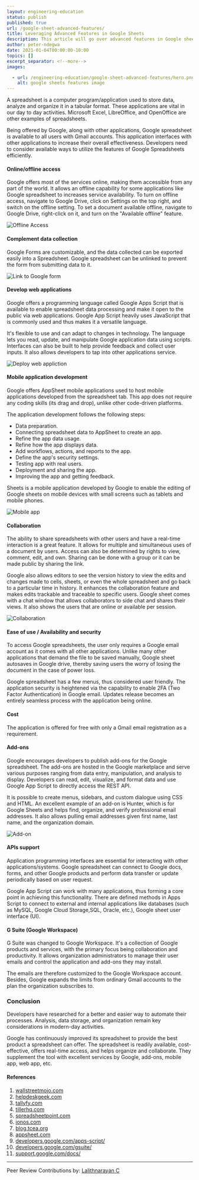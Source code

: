 ```yaml
---
layout: engineering-education
status: publish
published: true
url: /google-sheet-advanced-features/
title: Leveraging Advanced Features in Google Sheets
description: This article will go over advanced features in Google sheets, in an effort to help developers learn how to leverage these functionalities effectively.
author: peter-ndegwa
date: 2021-01-04T00:00:00-10:00
topics: []
excerpt_separator: <!--more-->
images:

  - url: /engineering-education/google-sheet-advanced-features/hero.png
    alt: google sheets features image
---
```

A spreadsheet is a computer program/application used to store data, analyze and organize it in a tabular format. These applications are vital in our day to day activities. Microsoft Excel, LibreOffice, and OpenOffice are other examples of spreadsheets.
<!--more-->
Being offered by Google, along with other applications, Google spreadsheet is available to all users with Gmail accounts. This application interfaces with other applications to increase their overall effectiveness. Developers need to consider available ways to utilize the features of Google Spreadsheets efficiently.

#### Online/offline access
Google offers most of the services online, making them accessible from any part of the world. It allows an offline capability for some applications like Google spreadsheet to increases service availability. To turn on offline access, navigate to Google Drive, click on Settings on the top right, and switch on the offline setting. To set a document available offline, navigate to Google Drive, right-click on it, and turn on the "Available offline" feature.

![Offline Access](/engineering-education/google-sheet-advanced-features/offline-access.png)

#### Complement data collection
Google Forms are customizable, and the data collected can be exported easily into a Spreadsheet. Google spreadsheet can be unlinked to prevent the form from submitting data to it. 


![Link to Google form](/engineering-education/google-sheet-advanced-features/link-form.png)

#### Develop web applications
Google offers a programming language called Google Apps Script that is available to enable spreadsheet data processing and make it open to the public via web applications. Google App Script heavily uses JavaScript that is commonly used and thus makes it a versatile language. 

It's flexible to use and can adapt to changes in technology. The language lets you read, update, and manipulate Google application data using scripts. Interfaces can also be built to help provide feedback and collect user inputs. It also allows developers to tap into other applications service.

![Deploy web appliction](/engineering-education/google-sheet-advanced-features/deploy-web-app.png)

#### Mobile application development
Google offers AppSheet mobile applications used to host mobile applications developed from the spreadsheet tab. This app does not require any coding skills (its drag and drop), unlike other code-driven platforms. 

The application development follows the following steps:
- Data preparation.
- Connecting spreadsheet data to AppSheet to create an app.
- Refine the app data usage.
- Refine how the app displays data.
- Add workflows, actions, and reports to the app.
- Define the app's security settings.
- Testing app with real users.
- Deployment and sharing the app.
- Improving the app and getting feedback.

Sheets is a mobile application developed by Google to enable the editing of Google sheets on mobile devices with small screens such as tablets and mobile phones.

![Mobile app](/engineering-education/google-sheet-advanced-features/mobile-app.png)

#### Collaboration
The ability to share spreadsheets with other users and have a real-time interaction is a great feature. It allows for multiple and simultaneous uses of a document by users. Access can also be determined by rights to view, comment, edit, and own. Sharing can be done with a group or it can be made public by sharing the link.

Google also allows editors to see the version history to view the edits and changes made to cells, sheets, or even the whole spreadsheet and go back to a particular time in history. It enhances the collaboration feature and makes edits trackable and traceable to specific users. Google sheet comes with a chat window that allows collaborators to side chat and shares their views. It also shows the users that are online or available per session.

![Collaboration](/engineering-education/google-sheet-advanced-features/collaboration-share.png)

#### Ease of use / Availability and security
To access Google spreadsheets, the user only requires a Google email account as it comes with all other applications. Unlike many other applications that demand the file to be saved manually, Google sheet autosaves in Google drive, thereby saving users the worry of losing the document in the case of power loss. 

Google spreadsheet has a few menus, thus considered user friendly. The application security is heightened via the capability to enable 2FA (Two Factor Authentication) in Google email. Updates release becomes an entirely seamless process with the application being online.

#### Cost
The application is offered for free with only a Gmail email registration as a requirement.

#### Add-ons
Google encourages developers to publish add-ons for the Google spreadsheet. The add-ons are hosted in the Google marketplace and serve various purposes ranging from data entry, manipulation, and analysis to display. Developers can read, edit, visualize, and format data and use Google App Script to directly access the REST API. 

It is possible to create menus, sidebars, and custom dialogue using CSS and HTML. An excellent example of an add-on is Hunter, which is for Google Sheets and helps find, organize, and verify professional email addresses. It also allows pulling email addresses given first name, last name, and the organization domain.

![Add-on](/engineering-education/google-sheet-advanced-features/dev-addons.png)

#### APIs support
Application programming interfaces are essential for interacting with other applications/systems. Google spreadsheet can connect to Google docs, forms, and other Google products and perform data transfer or update periodically based on user request. 

Google App Script can work with many applications, thus forming a core point in achieving this functionality. There are defined methods in Apps Script to connect to external and internal applications like databases (such as MySQL, Google Cloud Storage,SQL, Oracle, etc.), Google sheet user interface (UI).

#### G Suite (Google Workspace)
G Suite was changed to Google Workspace. It's a collection of Google products and services, with the primary focus being collaboration and productivity. It allows organization administrators to manage their user emails and control the application and add-ons they may install. 

The emails are therefore customized to the Google Workspace account. Besides, Google expands the limits from ordinary Gmail accounts to the plan the organization subscribes to.

### Conclusion
Developers have researched for a better and easier way to automate their processes. Analysis, data storage, and organization remain key considerations in modern-day activities. 

Google has continuously improved its spreadsheet to provide the best product a spreadsheet can offer. The spreadsheet is readily available, cost-effective, offers real-time access, and helps organize and collaborate. They supplement the tool with excellent services by Google, add-ons, mobile app, web app, etc.

#### References
1. [wallstreetmojo.com](https://www.wallstreetmojo.com/excel-vs-google-sheets/)
2. [helpdeskgeek.com](https://helpdeskgeek.com/office-tips/google-sheets-vs-microsoft-excel-what-are-the-differences/)
3. [tallyfy.com](https://tallyfy.com/microsoft-excel-vs-google-sheets/)
4. [tillerhq.com](https://www.tillerhq.com/the-ultimate-excel-vs-google-sheets-comparison/)
5. [spreadsheetpoint.com](https://spreadsheetpoint.com/excel-vs-google-sheets/)
6. [ionos.com](https://www.ionos.com/digitalguide/online-marketing/online-sales/google-sheets-vs-excel/)
7. [blog.tcea.org](https://blog.tcea.org/mobile-app-from-google-sheets/)
8. [appsheet.com](https://www.appsheet.com/HowItWorks/DataSource/google-drive)
9. [developers.google.com/apps-script/](https://developers.google.com/apps-script/guides/web)
10. [developers.google.com/gsuite/](https://developers.google.com/gsuite/add-ons/editors/sheets)
11. [support.google.com/docs/](https://support.google.com/docs/answer/2917686?hl=en)

---
Peer Review Contributions by: [Lalithnarayan C](/engineering-education/authors/lalithnarayan-c/)


